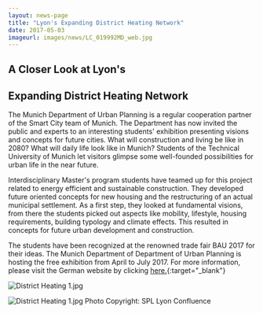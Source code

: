 ```yaml
---
layout: news-page
title: "Lyon's Expanding District Heating Network"
date: 2017-05-03
imageurl: images/news/LC_019992MD_web.jpg
---
```


<div class="multiline">
<h2><span class="ornament-news">A Closer Look at Lyon's</span></h2>
<h2><span class="ornament-news">Expanding District Heating Network</span></h2>
</div>

The Munich Department of Urban Planning is a regular cooperation partner of the Smart City team of Munich. The Department has now invited the public and experts to an interesting students' exhibition presenting visions and concepts for future cities. What will construction and living be like in 2080? What will daily life look like in Munich? Students of the Technical University of Munich let visitors glimpse some well-founded possibilities for urban life in the near future.

Interdisciplinary Master's program students have teamed up for this project related to energy efficient and sustainable construction. They developed future oriented concepts for new housing and the restructuring of an actual municipal settlement. As a first step, they looked at fundamental visions, from there the students picked out aspects like mobility, lifestyle, housing requirements, building typology and climate effects. This resulted in concepts for future urban development and construction.

The students have been recognized at the renowned trade fair BAU 2017 for their ideas. The Munich Department of Department of Urban Planning is hosting the free exhibition from April to July 2017. For more information, please visit the German website by clicking [here.](https://www.muenchen.de/rathaus/Stadtverwaltung/Referat-fuer-Stadtplanung-und-Bauordnung/Veranstaltungen/Urbanes-Leben){:target="_blank"}

![District Heating 1.jpg]({{site.baseurl}}images/news/LC_019992MD_web.jpg)

![District Heating 1.jpg]({{site.baseurl}}images/news/LC_019989MD_web.jpg)
Photo Copyright: SPL Lyon Confluence
